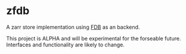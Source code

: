 # zfdb

A zarr store implementation using [FDB](https://github.com/ecmwf/fdb) as an backend.

This project is ALPHA and will be experimental for the forseable future. 
Interfaces and functionality are likely to change.

